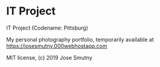 # IT Project

IT Project (Codename: Pittsburg)

My personal photography portfolio, temporarily available at https://josesmutny.000webhostapp.com

MIT license, (c) 2019 Jose Smutny